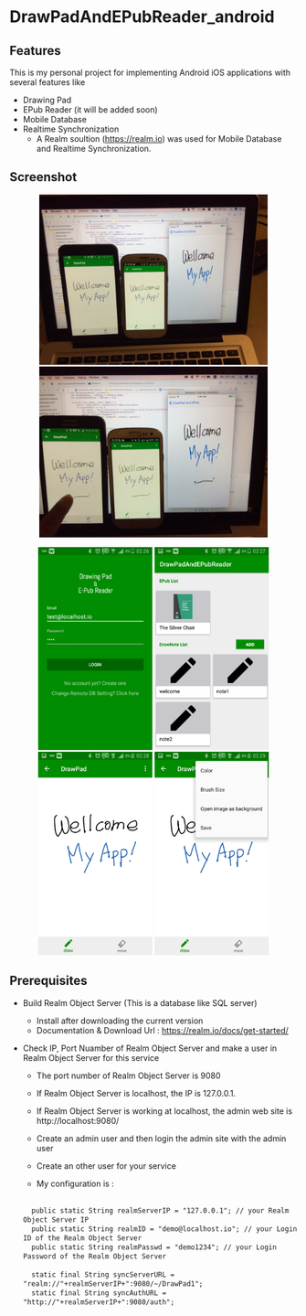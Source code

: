 # DrawPadAndEPubReader_android

## Features

This is my personal project for implementing Android iOS applications with several features like
- Drawing Pad
- EPub Reader (it will be added soon)
- Mobile Database
- Realtime Synchronization
  * A Realm soultion (https://realm.io) was used for Mobile Database and Realtime Synchronization. 

## Screenshot

<p align="center">
  <img src="screenshot/ApplicaionsCapture_1.jpg" width="400"/>
  <img src="screenshot/ApplicaionsCapture_2.jpg" width="400"/>
</p>
<p align="center">
  <img src="screenshot/Screenshot_1.png" width="200"/>
  <img src="screenshot/Screenshot_2.png" width="200"/>
  <img src="screenshot/Screenshot_3.png" width="200"/>
  <img src="screenshot/Screenshot_4.png" width="200"/>
</p>

## Prerequisites

- Build Realm Object Server (This is a database like SQL server) 
  * Install after downloading the current version 
  * Documentation & Download Url : https://realm.io/docs/get-started/

- Check IP, Port Nuamber of Realm Object Server and make a user in Realm Object Server for this service
  * The port number of Realm Object Server is 9080 
  * If Realm Object Server is localhost, the IP is 127.0.0.1.
  * If Realm Object Server is working at localhost, the admin web site is http://localhost:9080/
  * Create an admin user and then login the admin site with the admin user 
  * Create an other user for your service 
  
  * My configuration is :
  <pre><code>
    public static String realmServerIP = "127.0.0.1"; // your Realm Object Server IP
    public static String realmID = "demo@localhost.io"; // your Login ID of the Realm Object Server
    public static String realmPasswd = "demo1234"; // your Login Password of the Realm Object Server
    
    static final String syncServerURL = "realm://"+realmServerIP+":9080/~/DrawPad1";
    static final String syncAuthURL = "http://"+realmServerIP+":9080/auth";
  </code></pre>
